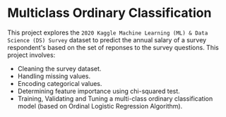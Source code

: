 # Multiclass Ordinary Classification
This project explores the `2020 Kaggle Machine Learning (ML) & Data Science (DS) Survey` dataset to predict the annual salary of a survey respondent's based on the set of reponses to the survey questions. 
This project involves:
 - Cleaning the survey dataset.
  - Handling missing values.
  - Encoding categorical values.
 - Determining feature importance using chi-squared test.
 - Training, Validating and Tuning a multi-class ordinary classification model (based on Ordinal Logistic Regression Algorithm).

